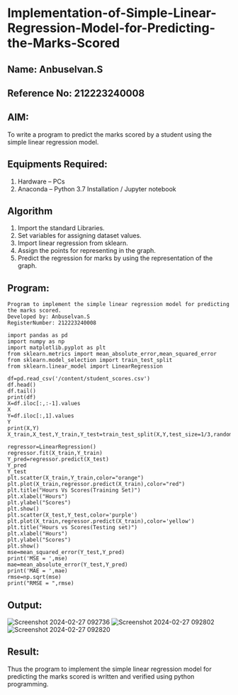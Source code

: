 # Implementation-of-Simple-Linear-Regression-Model-for-Predicting-the-Marks-Scored
## Name: Anbuselvan.S
## Reference No: 212223240008
## AIM:
To write a program to predict the marks scored by a student using the simple linear regression model.

## Equipments Required:
1. Hardware – PCs
2. Anaconda – Python 3.7 Installation / Jupyter notebook

## Algorithm
1. Import the standard Libraries.
2. Set variables for assigning dataset values.
3. Import linear regression from sklearn.
4. Assign the points for representing in the graph.
5. Predict the regression for marks by using the representation of the graph.

## Program:
```
Program to implement the simple linear regression model for predicting the marks scored.
Developed by: Anbuselvan.S
RegisterNumber: 212223240008

import pandas as pd
import numpy as np
import matplotlib.pyplot as plt
from sklearn.metrics import mean_absolute_error,mean_squared_error
from sklearn.model_selection import train_test_split
from sklearn.linear_model import LinearRegression

df=pd.read_csv('/content/student_scores.csv')
df.head()
df.tail()
print(df)
X=df.iloc[:,:-1].values
X
Y=df.iloc[:,1].values
Y
print(X,Y)
X_train,X_test,Y_train,Y_test=train_test_split(X,Y,test_size=1/3,random_state=0)

regressor=LinearRegression()
regressor.fit(X_train,Y_train)
Y_pred=regressor.predict(X_test)
Y_pred
Y_test
plt.scatter(X_train,Y_train,color="orange")
plt.plot(X_train,regressor.predict(X_train),color="red")
plt.title("Hours Vs Scores(Training Set)")
plt.xlabel("Hours")
plt.ylabel("Scores")
plt.show()
plt.scatter(X_test,Y_test,color='purple')
plt.plot(X_train,regressor.predict(X_train),color='yellow')
plt.title("Hours vs Scores(Testing set)")
plt.xlabel("Hours")
plt.ylabel("Scores")
plt.show()
mse=mean_squared_error(Y_test,Y_pred)
print('MSE = ',mse)
mae=mean_absolute_error(Y_test,Y_pred)
print('MAE = ',mae)
rmse=np.sqrt(mse)
print("RMSE = ",rmse)
```

## Output:
![Screenshot 2024-02-27 092736](https://github.com/AkilaMohan/Implementation-of-Simple-Linear-Regression-Model-for-Predicting-the-Marks-Scored/assets/139841744/062893b4-5b85-4b74-9cdb-cad3729a3ac0)
![Screenshot 2024-02-27 092802](https://github.com/AkilaMohan/Implementation-of-Simple-Linear-Regression-Model-for-Predicting-the-Marks-Scored/assets/139841744/db551c74-55e5-4901-a62e-35e5debdd1af)
![Screenshot 2024-02-27 092820](https://github.com/AkilaMohan/Implementation-of-Simple-Linear-Regression-Model-for-Predicting-the-Marks-Scored/assets/139841744/15b5ea8a-ce32-4a4d-84e5-6cdeeaeef863)

## Result:
Thus the program to implement the simple linear regression model for predicting the marks scored is written and verified using python programming.
